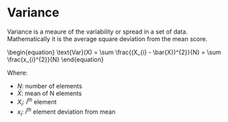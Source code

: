 # Variance

Variance is a meaure of the variability or spread in a set of data.
Mathematically it is the average square deviation from the mean score.

\begin{equation}
    \text{Var}(X)
        = \sum \frac{(X_{i} - \bar{X})^{2}}{N}
        = \sum \frac{x_{i}^{2}}{N}
\end{equation}

Where:

- $N$: number of elements
- $\bar{X}$: mean of N elements
- $X_{i}$: $i^{th}$ element
- $x_{i}$: $i^{th}$ element deviation from mean
